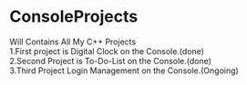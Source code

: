 # ConsoleProjects
Will Contains All My C++ Projects
<br>
1.First project is Digital Clock on the Console.(done)
<br>
2.Second Project is To-Do-List on the Console.(done)
<br>
3.Third Project Login Management on the Console.(Ongoing)
